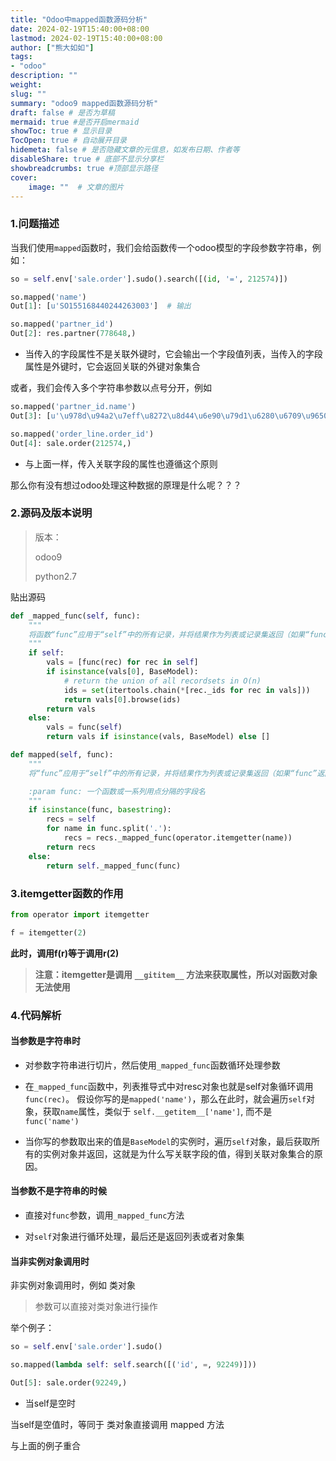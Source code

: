 ```yaml
---
title: "Odoo中mapped函数源码分析"
date: 2024-02-19T15:40:00+08:00
lastmod: 2024-02-19T15:40:00+08:00
author: ["熊大如如"]
tags: 
- "odoo"
description: ""
weight:
slug: ""
summary: "odoo9 mapped函数源码分析"
draft: false # 是否为草稿
mermaid: true #是否开启mermaid
showToc: true # 显示目录
TocOpen: true # 自动展开目录
hidemeta: false # 是否隐藏文章的元信息，如发布日期、作者等
disableShare: true # 底部不显示分享栏
showbreadcrumbs: true #顶部显示路径
cover:
    image: ""  # 文章的图片
---
```


### 1.问题描述

当我们使用`mapped`函数时，我们会给函数传一个odoo模型的字段参数字符串，例如：

```python
so = self.env['sale.order'].sudo().search([(id, '=', 212574)])

so.mapped('name')
Out[1]: [u'SO155168440244263003']  # 输出

so.mapped('partner_id')
Out[2]: res.partner(778648,)
```

*   当传入的字段属性不是关联外键时，它会输出一个字段值列表，当传入的字段属性是外键时，它会返回关联的外键对象集合

或者，我们会传入多个字符串参数以点号分开，例如

```python
so.mapped('partner_id.name')
Out[3]: [u'\u978d\u94a2\u7eff\u8272\u8d44\u6e90\u79d1\u6280\u6709\u9650\u516c\u53f8']

so.mapped('order_line.order_id')
Out[4]: sale.order(212574,)
```

*   与上面一样，传入关联字段的属性也遵循这个原则

那么你有没有想过odoo处理这种数据的原理是什么呢？？？

### 2.源码及版本说明

> 版本：
>
> odoo9
>
> python2.7

贴出源码

```python
def _mapped_func(self, func):
    """ 
    将函数“func”应用于“self”中的所有记录，并将结果作为列表或记录集返回（如果“func”返回记录集）。
    """
    if self:
        vals = [func(rec) for rec in self]
        if isinstance(vals[0], BaseModel):
            # return the union of all recordsets in O(n)
            ids = set(itertools.chain(*[rec._ids for rec in vals]))
            return vals[0].browse(ids)
        return vals
    else:
        vals = func(self)
        return vals if isinstance(vals, BaseModel) else []

def mapped(self, func):
    """
    将“func”应用于“self”中的所有记录，并将结果作为列表或记录集返回（如果“func”返回记录集）。在后一种情况下，返回的记			    录集的顺序是任意的。

    :param func: 一个函数或一系列用点分隔的字段名
    """
    if isinstance(func, basestring):
        recs = self
        for name in func.split('.'):
            recs = recs._mapped_func(operator.itemgetter(name))
        return recs
    else:
        return self._mapped_func(func)
```

### 3.itemgetter函数的作用

```python
from operator import itemgetter

f = itemgetter(2)
```

**此时，调用f(r)等于调用r(2)**

> **注意：itemgetter是调用** **`__gititem__` 方法来获取属性，所以对函数对象无法使用**

### 4.代码解析

#### 当参数是字符串时

- 对参数字符串进行切片，然后使用`_mapped_func`函数循环处理参数

- 在`_mapped_func`函数中，列表推导式中对resc对象也就是self对象循环调用 `func(rec)`。
假设你写的是`mapped('name')`，那么在此时，就会遍历`self`对象，获取`name`属性，类似于 `self.__getitem__['name']`, 而不是`func('name')`

- 当你写的参数取出来的值是`BaseModel`的实例时，遍历`self`对象，最后获取所有的实例对象并返回，这就是为什么写关联字段的值，得到关联对象集合的原因。

#### 当参数不是字符串的时候

- 直接对`func`参数，调用`_mapped_func`方法

- 对`self`对象进行循环处理，最后还是返回列表或者对象集

#### 当非实例对象调用时

非实例对象调用时，例如 类对象

> 参数可以直接对类对象进行操作

举个例子：

```python
so = self.env['sale.order'].sudo()

so.mapped(lambda self: self.search([('id', =, 92249)]))

Out[5]: sale.order(92249,)
```

*   当self是空时

当self是空值时，等同于 类对象直接调用 mapped 方法

与上面的例子重合
